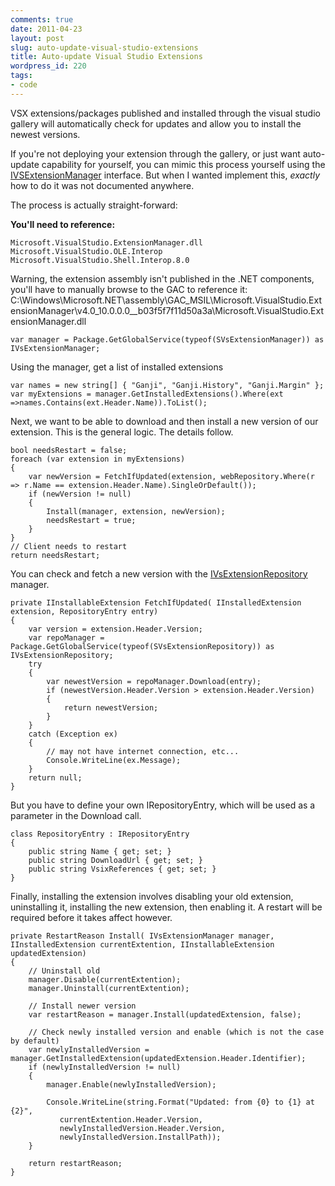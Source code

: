 ```yaml
---
comments: true
date: 2011-04-23
layout: post
slug: auto-update-visual-studio-extensions
title: Auto-update Visual Studio Extensions
wordpress_id: 220
tags:
- code
---
```


VSX extensions/packages published and installed through the visual studio gallery will automatically check for updates and allow you to install the newest versions.

If you're not deploying your extension through the gallery, or just want auto-update capability for yourself, you can mimic this process yourself using the [IVSExtensionManager](http://msdn.microsoft.com/en-us/library/microsoft.visualstudio.extensionmanager.ivsextensionmanager.aspx) interface.  But when I wanted implement this, _exactly_ how to do it was not documented anywhere.

The process is actually straight-forward:

**You'll need to reference:**

    Microsoft.VisualStudio.ExtensionManager.dll
    Microsoft.VisualStudio.OLE.Interop
    Microsoft.VisualStudio.Shell.Interop.8.0

Warning, the extension assembly isn't published in the .NET components, you'll have to manually browse to the GAC to reference it:
C:\Windows\Microsoft.NET\assembly\GAC_MSIL\Microsoft.VisualStudio.ExtensionManager\v4.0_10.0.0.0__b03f5f7f11d50a3a\Microsoft.VisualStudio.ExtensionManager.dll

    var manager = Package.GetGlobalService(typeof(SVsExtensionManager)) as IVsExtensionManager;

Using the manager, get a list of installed extensions

    var names = new string[] { "Ganji", "Ganji.History", "Ganji.Margin" };
    var myExtensions = manager.GetInstalledExtensions().Where(ext =>names.Contains(ext.Header.Name)).ToList();

Next, we want to be able to download and then install a new version of our extension.
This is the general logic.  The details follow.

    bool needsRestart = false;
    foreach (var extension in myExtensions)
    {
        var newVersion = FetchIfUpdated(extension, webRepository.Where(r => r.Name == extension.Header.Name).SingleOrDefault());
        if (newVersion != null)
        {
            Install(manager, extension, newVersion);
            needsRestart = true;
        }
    }
    // Client needs to restart
    return needsRestart;

You can check and fetch a new version with the [IVsExtensionRepository](http://msdn.microsoft.com/en-us/library/microsoft.visualstudio.extensionmanager.ivsextensionrepository.aspx) manager.

    private IInstallableExtension FetchIfUpdated( IInstalledExtension extension, RepositoryEntry entry)
    { 
        var version = extension.Header.Version;
        var repoManager = Package.GetGlobalService(typeof(SVsExtensionRepository)) as IVsExtensionRepository;
        try
        {
            var newestVersion = repoManager.Download(entry);
            if (newestVersion.Header.Version > extension.Header.Version)
            {
                return newestVersion;
            }
        }
        catch (Exception ex)
        {
            // may not have internet connection, etc...
            Console.WriteLine(ex.Message);
        }
        return null;
    }

But you have to define your own IRepositoryEntry, which will be used as a parameter in the Download call.

    class RepositoryEntry : IRepositoryEntry
    {
        public string Name { get; set; }
        public string DownloadUrl { get; set; }
        public string VsixReferences { get; set; }
    }

Finally, installing the extension involves disabling your old extension, uninstalling it, installing the new extension, then enabling it.  A restart will be required before it takes affect however.

    private RestartReason Install( IVsExtensionManager manager, IInstalledExtension currentExtention, IInstallableExtension updatedExtension)
    {
        // Uninstall old
        manager.Disable(currentExtention);
        manager.Uninstall(currentExtention);

        // Install newer version
        var restartReason = manager.Install(updatedExtension, false);

        // Check newly installed version and enable (which is not the case by default)
        var newlyInstalledVersion = manager.GetInstalledExtension(updatedExtension.Header.Identifier);
        if (newlyInstalledVersion != null)
        {
            manager.Enable(newlyInstalledVersion);

            Console.WriteLine(string.Format("Updated: from {0} to {1} at {2}",
               currentExtention.Header.Version,
               newlyInstalledVersion.Header.Version,
               newlyInstalledVersion.InstallPath));
        }
            
        return restartReason;
    }
